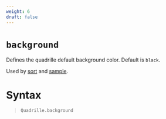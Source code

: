 ```yaml
---
weight: 6
draft: false
---
```


# `background`

Defines the quadrille default background color. Default is `black`.

Used by [sort](https://objetos.github.io/p5.quadrille.js/docs/visual_computing/sort/) and [sample](https://objetos.github.io/p5.quadrille.js/docs/visual_computing/sample/).

# Syntax

> `Quadrille.background`
